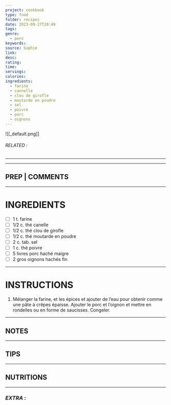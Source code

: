 ```yaml
---
project: cookbook
type: food
folder: recipes
date: 2023-09-27T20:49
tags: 
genre:
  - porc
keywords: 
source: Sophie
link: 
desc: 
rating: 
time: 
servings: 
calories: 
ingredients:
  - farine
  - cannelle
  - clou de girofle
  - moutarde en poudre
  - sel
  - poivre
  - porc
  - oignons
---
```


![[_default.png]]
###### *RELATED* : 
---


---
## PREP | COMMENTS



---
# INGREDIENTS

- [ ] 1 t. farine
- [ ] 1/2 c. thé canelle
- [ ] 1/2 c. thé clou de girofle
- [ ] 1/2 c. thé moutarde en poudre
- [ ] 2 c. tab. sel
- [ ] 1 c. thé poivre
- [ ] 5 livres porc haché maigre
- [ ] 2 gros oignons hachés fin

---
# INSTRUCTIONS

1. Mélanger la farine, et les épices et ajouter de l’eau pour obtenir comme une pâte à crêpes épaisse. Ajouter le porc et l’oignon et mettre en rondelles ou en forme de saucisses. Congeler.

---
## NOTES



---
## TIPS



---
## NUTRITIONS



---
### *EXTRA* :



